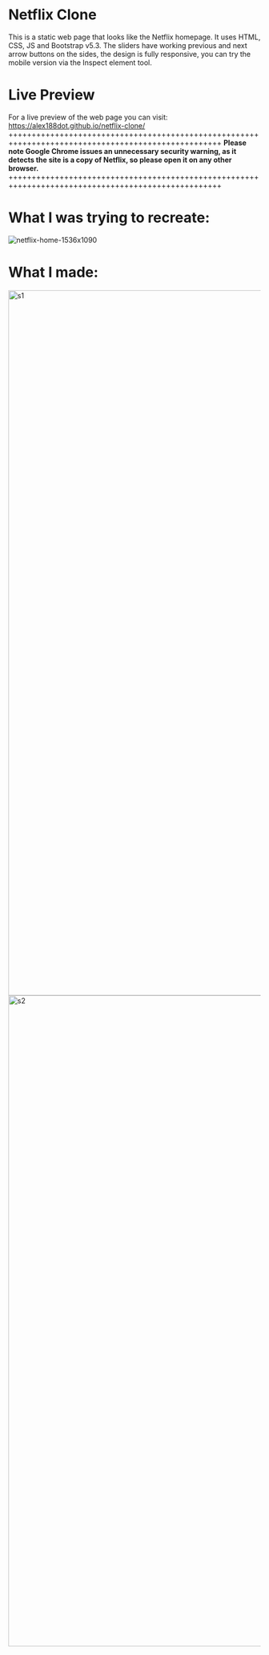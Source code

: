 # Netflix Clone

This is a static web page that looks like the Netflix homepage. It uses HTML, CSS, JS and Bootstrap v5.3. The sliders have working previous and next arrow buttons on the sides, the design is fully responsive, you can try the mobile version via the Inspect element tool. 

# Live Preview

For a live preview of the web page you can visit: https://alex188dot.github.io/netflix-clone/      
++++++++++++++++++++++++++++++++++++++++++++++++++++++++++++++++++++++++++++++++++++++++++++++++++++
**Please note Google Chrome issues an unnecessary security warning, as it detects the site is a copy of Netflix, so please open it on any other browser.**
++++++++++++++++++++++++++++++++++++++++++++++++++++++++++++++++++++++++++++++++++++++++++++++++++++
# What I was trying to recreate:

![netflix-home-1536x1090](https://github.com/Alex188dot/netflix-clone/assets/117444853/ef604a46-7a01-42a6-a621-9d1ff9a93955)

# What I made:

<img width="1407" alt="s1" src="https://github.com/Alex188dot/netflix-clone/assets/117444853/26d51407-5911-4972-9d21-c439a348d6f3">

<img width="1299" alt="s2" src="https://github.com/Alex188dot/netflix-clone/assets/117444853/e6fb057f-2ff7-491b-9e95-9f18d3b3dfc0">
